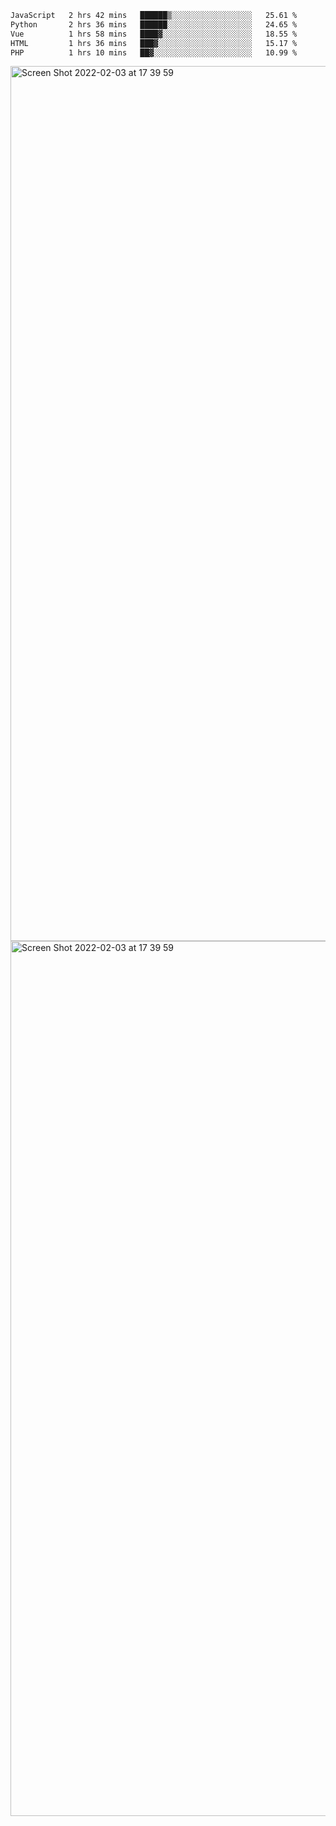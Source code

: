 <!--START_SECTION:waka-->

```txt
JavaScript   2 hrs 42 mins   ██████▒░░░░░░░░░░░░░░░░░░   25.61 %
Python       2 hrs 36 mins   ██████░░░░░░░░░░░░░░░░░░░   24.65 %
Vue          1 hrs 58 mins   ████▓░░░░░░░░░░░░░░░░░░░░   18.55 %
HTML         1 hrs 36 mins   ███▓░░░░░░░░░░░░░░░░░░░░░   15.17 %
PHP          1 hrs 10 mins   ██▓░░░░░░░░░░░░░░░░░░░░░░   10.99 %
```

<!--END_SECTION:waka-->

<img width="1400" alt="Screen Shot 2022-02-03 at 17 39 59" src="https://user-images.githubusercontent.com/45716542/152387304-f2b60485-53a6-4f4b-a818-5cefb1b0c0ae.png">
<img width="1400" alt="Screen Shot 2022-02-03 at 17 39 59" src="https://user-images.githubusercontent.com/45716542/152387273-ea5cdf21-2a45-44da-8bef-00c1763b1d42.png">
